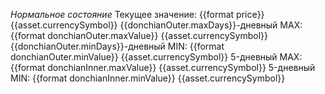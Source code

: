 *Нормальное состояние*
Текущее значение: {{format price}} {{asset.currencySymbol}}
{{donchianOuter.maxDays}}-дневный MAX: {{format donchianOuter.maxValue}} {{asset.currencySymbol}}
{{donchianOuter.minDays}}-дневный MIN: {{format donchianOuter.minValue}} {{asset.currencySymbol}}
5-дневный MAX: {{format donchianInner.maxValue}} {{asset.currencySymbol}}
5-дневный MIN: {{format donchianInner.minValue}} {{asset.currencySymbol}}
